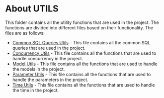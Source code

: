 # About UTILS
This folder contains all the utility functions that are used in the project. The functions are divided into different files based on their functionality. The files are as follows:

- [Common SQL Queries Utils](common_sql_query_utils.md) - This file contains all the common SQL queries that are used in the project.
- [Concurrency Utils]() - This file contains all the functions that are used to handle concurrency in the project.
- [Model Utils]() - This file contains all the functions that are used to handle the models in the project.
- [Parameter Utils]() - This file contains all the functions that are used to handle the parameters in the project.
- [Time Utils]() - This file contains all the functions that are used to handle the time in the project.
